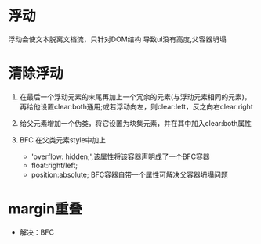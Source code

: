 # 浮动
浮动会使文本脱离文档流，只针对DOM结构
导致ul没有高度,父容器坍塌

# 清除浮动
1. 在最后一个浮动元素的末尾再加上一个冗余的元素(与浮动元素相同的元素)，再给他设置clear:both通用;或若浮动向左，则clear:left，反之向右clear:right

2. 给父元素增加一个伪类，将它设置为块集元素，并在其中加入clear:both属性

3. BFC
    在父类元素style中加上            
    - 'overflow: hidden;',该属性将该容器声明成了一个BFC容器
    - float:right/left;
    - position:absolute;
    BFC容器自带一个属性可解决父容器坍塌问题

# margin重叠
- 解决：BFC
